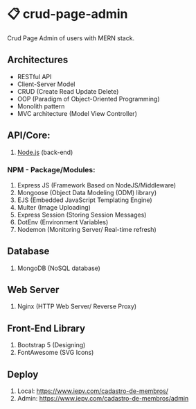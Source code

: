 # 📋 crud-page-admin
Crud Page Admin of users with MERN stack.

## Architectures
- RESTful API
- Client-Server Model
- CRUD (Create Read Update Delete)
- OOP (Paradigm of Object-Oriented Programming)
- Monolith pattern
- MVC architecture (Model View Controller)

## API/Core:
1. <a href="https://nodejs.org/en/">Node.js</a> (back-end)

### NPM - Package/Modules:
1. Express JS (Framework Based on NodeJS/Middleware)
2. Mongoose (Object Data Modeling (ODM) library)
3. EJS (Embedded JavaScript Templating Engine)
4. Multer (Image Uploading)
5. Express Session (Storing Session Messages)
6. DotEnv (Environment Variables)
7. Nodemon (Monitoring Server/ Real-time refresh)

## Database
1. MongoDB (NoSQL database)

## Web Server
1. Nginx (HTTP Web Server/ Reverse Proxy)

## Front-End Library
1. Bootstrap 5 (Designing)
2. FontAwesome (SVG Icons)

## Deploy
1. Local: https://www.iepv.com/cadastro-de-membros/
2. Admin: https://www.iepv.com/cadastro-de-membros/admin
